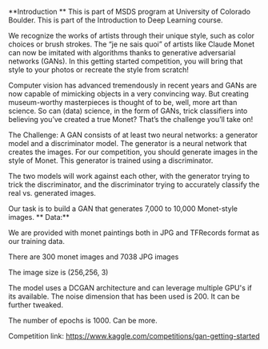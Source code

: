 **Introduction
**
This is part of MSDS program at University of Colorado Boulder. This is part of the Introduction to Deep Learning course. 

We recognize the works of artists through their unique style, such as color choices or brush strokes. The “je ne sais quoi” of artists like Claude Monet can now be imitated with algorithms thanks to generative adversarial networks (GANs). In this getting started competition, you will bring that style to your photos or recreate the style from scratch!

Computer vision has advanced tremendously in recent years and GANs are now capable of mimicking objects in a very convincing way. But creating museum-worthy masterpieces is thought of to be, well, more art than science. So can (data) science, in the form of GANs, trick classifiers into believing you’ve created a true Monet? That’s the challenge you’ll take on!

The Challenge: A GAN consists of at least two neural networks: a generator model and a discriminator model. The generator is a neural network that creates the images. For our competition, you should generate images in the style of Monet. This generator is trained using a discriminator.

The two models will work against each other, with the generator trying to trick the discriminator, and the discriminator trying to accurately classify the real vs. generated images.

Our task is to build a GAN that generates 7,000 to 10,000 Monet-style images.
**
Data:**

We are provided with monet paintings both in JPG and TFRecords format as our training data.

There are 300 monet images and 7038 JPG images

The image size is (256,256, 3)

The model uses a DCGAN architecture and can leverage multiple GPU's if its available. The noise dimension that has been used is 200. It can be further tweaked.

The number of epochs is 1000. Can be more. 

Competition link: https://www.kaggle.com/competitions/gan-getting-started
